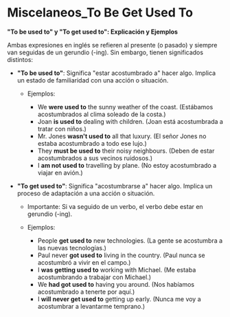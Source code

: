 # Miscelaneos_To Be Get Used To



**"To be used to" y "To get used to": Explicación y Ejemplos**

Ambas expresiones en inglés se refieren al presente (o pasado) y siempre van seguidas de un gerundio (-ing).  Sin embargo, tienen significados distintos:

*   **"To be used to"**: Significa "estar acostumbrado a" hacer algo. Implica un estado de familiaridad con una acción o situación.

    *   Ejemplos:

        *   We **were used to** the sunny weather of the coast. (Estábamos acostumbrados al clima soleado de la costa.)
        *   Joan **is used to** dealing with children. (Joan está acostumbrada a tratar con niños.)
        *   Mr. Jones **wasn't used to** all that luxury. (El señor Jones no estaba acostumbrado a todo ese lujo.)
        *   They **must be used to** their noisy neighbours. (Deben de estar acostumbrados a sus vecinos ruidosos.)
        *   I **am not used to** travelling by plane. (No estoy acostumbrado a viajar en avión.)

*   **"To get used to"**: Significa "acostumbrarse a" hacer algo. Implica un proceso de adaptación a una acción o situación.

    *   Importante: Si va seguido de un verbo, el verbo debe estar en gerundio (-ing).

    *   Ejemplos:

        *   People **get used to** new technologies. (La gente se acostumbra a las nuevas tecnologías.)
        *   Paul never **got used to** living in the country. (Paul nunca se acostumbró a vivir en el campo.)
        *   I **was getting used to** working with Michael. (Me estaba acostumbrando a trabajar con Michael.)
        *   We **had got used to** having you around. (Nos habíamos acostumbrado a tenerte por aquí.)
        *   I **will never get used to** getting up early. (Nunca me voy a acostumbrar a levantarme temprano.)
